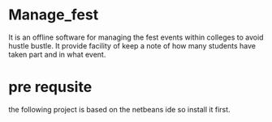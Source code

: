 # Manage_fest

It is an offline software for managing the fest events within colleges to avoid hustle bustle. It provide facility of keep a 
note of how many students have taken part and in what event.

# pre requsite 
the following project is based on the netbeans ide so install it first. 
